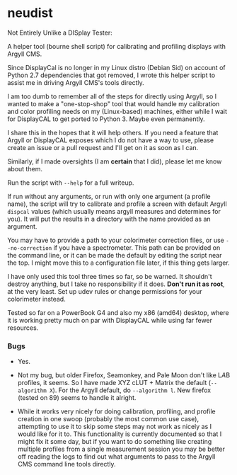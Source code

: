 # neudist

Not Entirely Unlike a DISplay Tester:

A helper tool (bourne shell script) for calibrating and profiling displays
with Argyll CMS.

Since DisplayCal is no longer in my Linux distro (Debian Sid) on account of
Python 2.7 dependencies that got removed, I wrote this helper script to assist
me in driving Argyll CMS's tools directly.

I am too dumb to remember all of the steps for directly using Argyll, so I
wanted to make a "one-stop-shop" tool that would handle my calibration and
color profiling needs on my (Linux-based) machines, either while I wait for
DisplayCAL to get ported to Python 3. Maybe even permanently.

I share this in the hopes that it will help others. If you need a feature that
Argyll or DisplayCAL exposes which I do not have a way to use, please create
an issue or a pull request and I'll get on it as soon as I can.

Similarly, if I made oversights (I am **certain** that I did), please let me
know about them.

Run the script with `--help` for a full writeup.

If run without any arguments, or run with only one argument (a profile name),
the script will try to calibrate and profile a screen with default Argyll
`dispcal` values (which usually means argyll measures and determines for you).
It will put the results in a directory with the name provided as an argument.

You may have to provide a path to your colorimeter correction files, or use
`--no-correction` if you have a spectrometer. This path can be provided on
the command line, or it can be made the default by editing the script near the
top. I might move this to a configuration file later, if this thing gets
larger.

I have only used this tool three times so far, so be warned. It shouldn't
destroy anything, but I take no responsibility if it does. **Don't run it
as root**, at the very least. Set up udev rules or change permissions for
your colorimeter instead.

Tested so far on a PowerBook G4 and also my x86 (amd64) desktop, where it
is working pretty much on par with DisplayCAL while using far fewer resources.

### Bugs

* Yes.

* Not my bug, but older Firefox, Seamonkey, and Pale Moon don't like L*A*B
profiles, it seems. So I have made XYZ cLUT + Matrix the default
(`--algorithm X`). For the Argyll default, do `--algorithm l`. New firefox
(tested on 89) seems to handle it alright.

* While it works very nicely for doing calibration, profiling, and profile
creation in one swoop (probably the most common use case), attempting to use it
to skip some steps may not work as nicely as I would like for it to. This
functionality is currently documented so that I might fix it some day, but if
you want to do something like creating multiple profiles from a single
measurement session you may be better off reading the logs to find out what
arguments to pass to the Argyll CMS command line tools directly.

